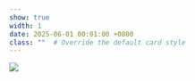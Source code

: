 ```yaml
---
show: true
width: 1
date: 2025-06-01 00:01:00 +0800
class: ""  # Override the default card style
---
```

<div>
<img src="{{ 'assets/images/badges/seu-acal.png' | relative_url }}" class="img-fluid rounded" >
</div>